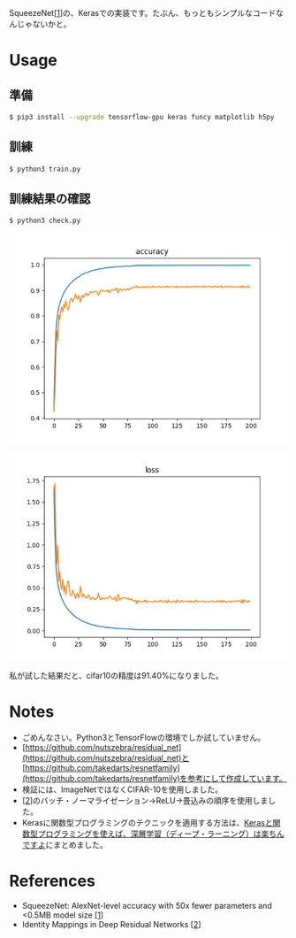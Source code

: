 SqueezeNet[[1](https://arxiv.org/abs/1602.07360)]の、Kerasでの実装です。たぶん、もっともシンプルなコードなんじゃないかと。

# Usage

## 準備

~~~ bash
$ pip3 install --upgrade tensorflow-gpu keras funcy matplotlib h5py
~~~

## 訓練

~~~ bash
$ python3 train.py
~~~

## 訓練結果の確認

~~~ bash
$ python3 check.py
~~~

![accuracy](./results/accuracy.png)

![loss](./results/loss.png)

私が試した結果だと、cifar10の精度は91.40%になりました。

# Notes

* ごめんなさい。Python3とTensorFlowの環境でしか試していません。
* [https://github.com/nutszebra/residual_net](https://github.com/nutszebra/residual_net)と[https://github.com/takedarts/resnetfamily](https://github.com/takedarts/resnetfamily)を参考にして作成しています。
* 検証には、ImageNetではなくCIFAR-10を使用しました。
* [[2](https://arxiv.org/abs/1603.05027)]のバッチ・ノーマライゼーション→ReLU→畳込みの順序を使用しました。
* Kerasに関数型プログラミングのテクニックを適用する方法は、[Kerasと関数型プログラミングを使えば、深層学習（ディープ・ラーニング）は楽ちんですよ](https://tail-island.github.io/programming/2017/10/25/keras-and-fp.html)にまとめました。

# References

* SqueezeNet: AlexNet-level accuracy with 50x fewer parameters and <0.5MB model size [[1](https://arxiv.org/abs/1602.07360)]
* Identity Mappings in Deep Residual Networks [[2](https://arxiv.org/abs/1603.05027)]
